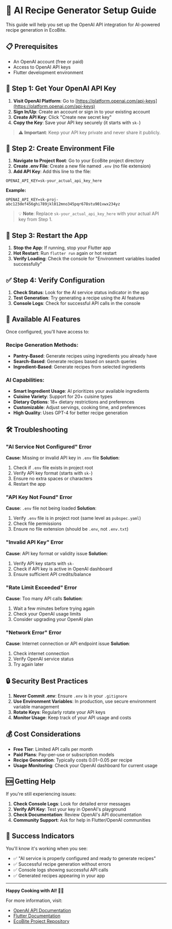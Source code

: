 # 🚀 AI Recipe Generator Setup Guide

This guide will help you set up the OpenAI API integration for AI-powered recipe generation in EcoBite.

## 📋 Prerequisites

- An OpenAI account (free or paid)
- Access to OpenAI API keys
- Flutter development environment

## 🔑 Step 1: Get Your OpenAI API Key

1. **Visit OpenAI Platform**: Go to [https://platform.openai.com/api-keys](https://platform.openai.com/api-keys)
2. **Sign In/Up**: Create an account or sign in to your existing account
3. **Create API Key**: Click "Create new secret key"
4. **Copy the Key**: Save your API key securely (it starts with `sk-`)

> ⚠️ **Important**: Keep your API key private and never share it publicly.

## 📁 Step 2: Create Environment File

1. **Navigate to Project Root**: Go to your EcoBite project directory
2. **Create .env File**: Create a new file named `.env` (no file extension)
3. **Add API Key**: Add this line to the file:

```env
OPENAI_API_KEY=sk-your_actual_api_key_here
```

**Example:**

```env
OPENAI_API_KEY=sk-proj-abc123def456ghi789jkl012mno345pqr678stu901vwx234yz
```

> 💡 **Note**: Replace `sk-your_actual_api_key_here` with your actual API key from Step 1.

## 🔄 Step 3: Restart the App

1. **Stop the App**: If running, stop your Flutter app
2. **Hot Restart**: Run `flutter run` again or hot restart
3. **Verify Loading**: Check the console for "Environment variables loaded successfully"

## ✅ Step 4: Verify Configuration

1. **Check Status**: Look for the AI service status indicator in the app
2. **Test Generation**: Try generating a recipe using the AI features
3. **Console Logs**: Check for successful API calls in the console

## 🎯 Available AI Features

Once configured, you'll have access to:

### **Recipe Generation Methods:**

- **Pantry-Based**: Generate recipes using ingredients you already have
- **Search-Based**: Generate recipes based on search queries
- **Ingredient-Based**: Generate recipes from selected ingredients

### **AI Capabilities:**

- **Smart Ingredient Usage**: AI prioritizes your available ingredients
- **Cuisine Variety**: Support for 20+ cuisine types
- **Dietary Options**: 18+ dietary restrictions and preferences
- **Customizable**: Adjust servings, cooking time, and preferences
- **High Quality**: Uses GPT-4 for better recipe generation

## 🛠️ Troubleshooting

### **"AI Service Not Configured" Error**

**Cause**: Missing or invalid API key in `.env` file
**Solution**:

1. Check if `.env` file exists in project root
2. Verify API key format (starts with `sk-`)
3. Ensure no extra spaces or characters
4. Restart the app

### **"API Key Not Found" Error**

**Cause**: `.env` file not being loaded
**Solution**:

1. Verify `.env` file is in project root (same level as `pubspec.yaml`)
2. Check file permissions
3. Ensure no file extension (should be `.env`, not `.env.txt`)

### **"Invalid API Key" Error**

**Cause**: API key format or validity issue
**Solution**:

1. Verify API key starts with `sk-`
2. Check if API key is active in OpenAI dashboard
3. Ensure sufficient API credits/balance

### **"Rate Limit Exceeded" Error**

**Cause**: Too many API calls
**Solution**:

1. Wait a few minutes before trying again
2. Check your OpenAI usage limits
3. Consider upgrading your OpenAI plan

### **"Network Error" Error**

**Cause**: Internet connection or API endpoint issue
**Solution**:

1. Check internet connection
2. Verify OpenAI service status
3. Try again later

## 🔒 Security Best Practices

1. **Never Commit .env**: Ensure `.env` is in your `.gitignore`
2. **Use Environment Variables**: In production, use secure environment variable management
3. **Rotate Keys**: Regularly rotate your API keys
4. **Monitor Usage**: Keep track of your API usage and costs

## 💰 Cost Considerations

- **Free Tier**: Limited API calls per month
- **Paid Plans**: Pay-per-use or subscription models
- **Recipe Generation**: Typically costs $0.01-$0.05 per recipe
- **Usage Monitoring**: Check your OpenAI dashboard for current usage

## 🆘 Getting Help

If you're still experiencing issues:

1. **Check Console Logs**: Look for detailed error messages
2. **Verify API Key**: Test your key in OpenAI's playground
3. **Check Documentation**: Review OpenAI's API documentation
4. **Community Support**: Ask for help in Flutter/OpenAI communities

## 🎉 Success Indicators

You'll know it's working when you see:

- ✅ "AI service is properly configured and ready to generate recipes"
- ✅ Successful recipe generation without errors
- ✅ Console logs showing successful API calls
- ✅ Generated recipes appearing in your app

---

**Happy Cooking with AI! 🍳✨**

For more information, visit:

- [OpenAI API Documentation](https://platform.openai.com/docs)
- [Flutter Documentation](https://flutter.dev/docs)
- [EcoBite Project Repository](your-repo-url)
